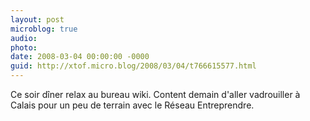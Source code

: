 ```yaml
---
layout: post
microblog: true
audio: 
photo: 
date: 2008-03-04 00:00:00 -0000
guid: http://xtof.micro.blog/2008/03/04/t766615577.html
---
```

Ce soir dîner relax au bureau wiki. Content demain d'aller vadrouiller à Calais pour un peu de terrain avec le Réseau Entreprendre.
